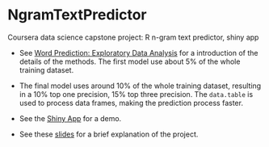 # NgramTextPredictor
Coursera data science capstone project: R n-gram text predictor, shiny app

- See [Word Prediction: Exploratory Data Analysis](http://rpubs.com/bolaik/252703) for a introduction of the details of the methods. The first model use about 5% of the whole training dataset.

- The final model uses around 10% of the whole training dataset, resulting in a 10% top one precision, 15% top three precision. The `data.table` is used to process data frames, making the prediction process faster.

- See the [Shiny App](https://bolaik.shinyapps.io/n-gram_text_predictor/) for a demo.

- See these [slides](http://rpubs.com/bolaik/264417) for a brief explanation of the project.

